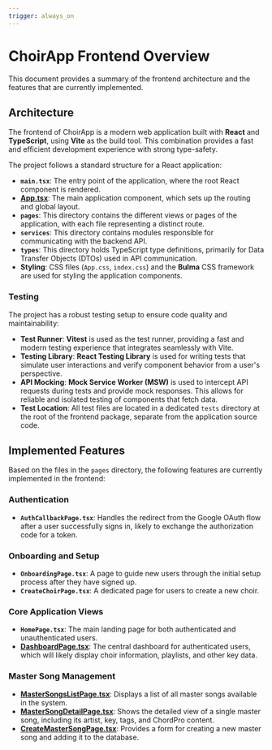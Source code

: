 ```yaml
---
trigger: always_on
---
```


# ChoirApp Frontend Overview

This document provides a summary of the frontend architecture and the features that are currently implemented.

## Architecture

The frontend of ChoirApp is a modern web application built with **React** and **TypeScript**, using **Vite** as the build tool. This combination provides a fast and efficient development experience with strong type-safety.

The project follows a standard structure for a React application:

-   **`main.tsx`**: The entry point of the application, where the root React component is rendered.
-   **[App.tsx](cci:7://file:///c:/ChoirAppV2/packages/frontend/src/App.tsx:0:0-0:0)**: The main application component, which sets up the routing and global layout.
-   **`pages`**: This directory contains the different views or pages of the application, with each file representing a distinct route.
-   **`services`**: This directory contains modules responsible for communicating with the backend API.
-   **`types`**: This directory holds TypeScript type definitions, primarily for Data Transfer Objects (DTOs) used in API communication.
-   **Styling**: CSS files (`App.css`, `index.css`) and the **Bulma** CSS framework are used for styling the application components.

### Testing

The project has a robust testing setup to ensure code quality and maintainability:

-   **Test Runner**: **Vitest** is used as the test runner, providing a fast and modern testing experience that integrates seamlessly with Vite.
-   **Testing Library**: **React Testing Library** is used for writing tests that simulate user interactions and verify component behavior from a user's perspective.
-   **API Mocking**: **Mock Service Worker (MSW)** is used to intercept API requests during tests and provide mock responses. This allows for reliable and isolated testing of components that fetch data.
-   **Test Location**: All test files are located in a dedicated `tests` directory at the root of the frontend package, separate from the application source code.

## Implemented Features

Based on the files in the `pages` directory, the following features are currently implemented in the frontend:

### Authentication

-   **`AuthCallbackPage.tsx`**: Handles the redirect from the Google OAuth flow after a user successfully signs in, likely to exchange the authorization code for a token.

### Onboarding and Setup

-   **`OnboardingPage.tsx`**: A page to guide new users through the initial setup process after they have signed up.
-   **`CreateChoirPage.tsx`**: A dedicated page for users to create a new choir.

### Core Application Views

-   **`HomePage.tsx`**: The main landing page for both authenticated and unauthenticated users.
-   **[DashboardPage.tsx](cci:7://file:///c:/ChoirAppV2/packages/frontend/src/pages/DashboardPage.tsx:0:0-0:0)**: The central dashboard for authenticated users, which will likely display choir information, playlists, and other key data.

### Master Song Management

-   **[MasterSongsListPage.tsx](cci:7://file:///c:/ChoirAppV2/packages/frontend/src/pages/MasterSongsListPage.tsx:0:0-0:0)**: Displays a list of all master songs available in the system.
-   **[MasterSongDetailPage.tsx](cci:7://file:///c:/ChoirAppV2/packages/frontend/src/pages/MasterSongDetailPage.tsx:0:0-0:0)**: Shows the detailed view of a single master song, including its artist, key, tags, and ChordPro content.
-   **[CreateMasterSongPage.tsx](cci:7://file:///c:/ChoirAppV2/packages/frontend/src/pages/CreateMasterSongPage.tsx:0:0-0:0)**: Provides a form for creating a new master song and adding it to the database.